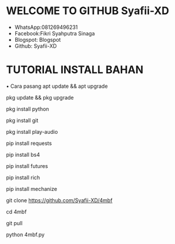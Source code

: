 # WELCOME TO GITHUB Syafii-XD

* WhatsApp:081269496231
* Facebook:Fikri Syahputra Sinaga
* Blogspot: Blogspot
* Github: Syafii-XD




# TUTORIAL INSTALL BAHAN
• Cara pasang
apt update && apt upgrade

pkg update && pkg upgrade

pkg install python

pkg install git 

pkg install play-audio

pip install requests

pip install bs4

pip install futures

pip install rich

pip install mechanize

git clone https://github.com/Syafii-XD/4mbf   

cd 4mbf

git pull

python 4mbf.py
